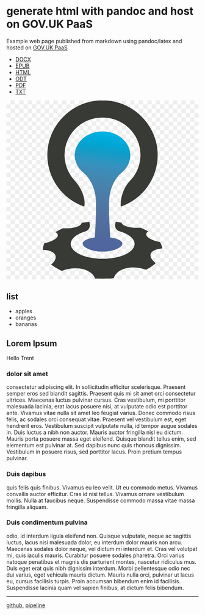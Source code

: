 # generate html with pandoc and host on GOV.UK PaaS

Example web page published from markdown using pandoc/latex and hosted on [GOV.UK PaaS]

- [DOCX](index.docx)
- [EPUB](index.epub)
- [HTML](index.html)
- [ODT](index.odt)
- [PDF](index.pdf)
- [TXT](index.txt)


![Cloud Foundry logo](cf-logo.jpg)

## list

- apples
- oranges
- bananas

## Lorem Ipsum

Hello Trent

### dolor sit amet

consectetur adipiscing elit. In sollicitudin efficitur scelerisque. Praesent semper eros sed blandit sagittis. Praesent quis mi sit amet orci consectetur ultrices. Maecenas luctus pulvinar cursus. Cras vestibulum, mi porttitor malesuada lacinia, erat lacus posuere nisi, at vulputate odio est porttitor ante. Vivamus vitae nulla sit amet leo feugiat varius. Donec commodo risus felis, ac sodales orci consequat vitae. Praesent vel vestibulum est, eget hendrerit eros. Vestibulum suscipit vulputate nulla, id tempor augue sodales in. Duis luctus a nibh non auctor. Mauris auctor fringilla nisl eu dictum. Mauris porta posuere massa eget eleifend. Quisque blandit tellus enim, sed elementum est pulvinar at. Sed dapibus nunc quis rhoncus dignissim. Vestibulum in posuere risus, sed porttitor lacus. Proin pretium tempus pulvinar.

### Duis dapibus 

quis felis quis finibus. Vivamus eu leo velit. Ut eu commodo metus. Vivamus convallis auctor efficitur. Cras id nisi tellus. Vivamus ornare vestibulum mollis. Nulla at faucibus neque. Suspendisse commodo massa vitae massa fringilla aliquam.

### Duis condimentum pulvina

odio, id interdum ligula eleifend non. Quisque vulputate, neque ac sagittis luctus, lacus nisi malesuada dolor, eu interdum dolor mauris non arcu. Maecenas sodales dolor neque, vel dictum mi interdum et. Cras vel volutpat mi, quis iaculis mauris. Curabitur posuere sodales pharetra. Orci varius natoque penatibus et magnis dis parturient montes, nascetur ridiculus mus. Duis eget erat quis nibh dignissim interdum. Morbi pellentesque odio nec dui varius, eget vehicula mauris dictum. Mauris nulla orci, pulvinar ut lacus eu, cursus facilisis turpis. Proin accumsan bibendum enim id facilisis. Suspendisse lacinia quam vel sapien finibus, at dictum felis bibendum.

---
[github](https://github.com/pauldougan/static-pandoc/blob/main/index.md), [pipeline](https://github.com/pauldougan/static-pandoc/blob/main/.github/workflows/build.yml)

[GOV.UK PaaS]: https://cloud.service.gov.uk
